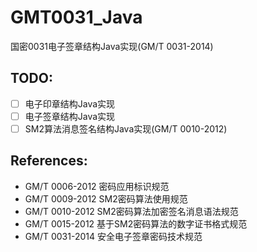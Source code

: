 # GMT0031_Java
国密0031电子签章结构Java实现(GM/T 0031-2014)
## TODO:
- [ ] 电子印章结构Java实现
- [ ] 电子签章结构Java实现
- [ ] SM2算法消息签名结构Java实现(GM/T 0010-2012)

## References:
* GM/T 0006-2012 密码应用标识规范
* GM/T 0009-2012 SM2密码算法使用规范
* GM/T 0010-2012 SM2密码算法加密签名消息语法规范
* GM/T 0015-2012 基于SM2密码算法的数字证书格式规范
* GM/T 0031-2014 安全电子签章密码技术规范

